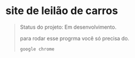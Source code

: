 <h1> site de leilão de carros </h1>

> Status do projeto: Em desenvolvimento.
>
> para rodar esse progrma você só precisa do.
> ```
> google chrome
> ```
